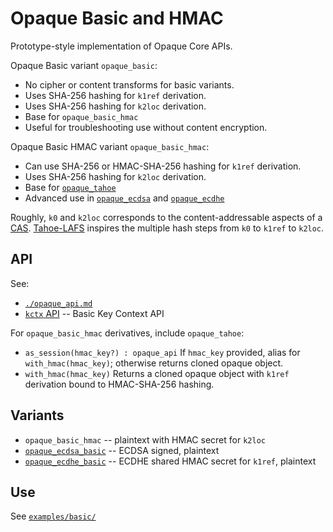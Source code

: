 # Opaque Basic and HMAC

Prototype-style implementation of Opaque Core APIs.

Opaque Basic variant `opaque_basic`:
- No cipher or content transforms for basic variants.
- Uses SHA-256 hashing for `k1ref` derivation.
- Uses SHA-256 hashing for `k2loc` derivation.
- Base for `opaque_basic_hmac`
- Useful for troubleshooting use without content encryption.

Opaque Basic HMAC variant `opaque_basic_hmac`:
- Can use SHA-256 or HMAC-SHA-256 hashing for `k1ref` derivation.
- Uses SHA-256 hashing for `k2loc` derivation.
- Base for [`opaque_tahoe`](./opaque_tahoe.md)
- Advanced use in [`opaque_ecdsa`](./opaque_ecdsa.md) and [`opaque_ecdhe`](./opaque_ecdhe.md)

Roughly, `k0` and `k2loc` corresponds to the content-addressable aspects of a [CAS][].
[Tahoe-LAFS][] inspires the multiple hash steps from `k0` to `k1ref` to `k2loc`.

  [Tahoe-LAFS]: https://tahoe-lafs.readthedocs.io/en/tahoe-lafs-1.12.1/specifications/file-encoding.html
  [CAS]: https://en.wikipedia.org/wiki/Content-addressable_storage


## API

See:

- [`./opaque_api.md`](./opaque_api.md)
- [`kctx` API](./kctx_api) -- Basic Key Context API


For `opaque_basic_hmac` derivatives, include `opaque_tahoe`:
- `as_session(hmac_key?) : opaque_api`
  If `hmac_key` provided, alias for `with_hmac(hmac_key)`; otherwise returns cloned opaque object.
- `with_hmac(hmac_key)`
  Returns a cloned opaque object with `k1ref` derivation bound to HMAC-SHA-256 hashing.


## Variants

- `opaque_basic_hmac` -- plaintext with HMAC secret for `k2loc`
- [`opaque_ecdsa_basic`](./opaque_ecdsa.md) -- ECDSA signed, plaintext
- [`opaque_ecdhe_basic`](./opaque_ecdhe.md) -- ECDHE shared HMAC secret for `k1ref`, plaintext


## Use

See [`examples/basic/`](../examples/basic/)

